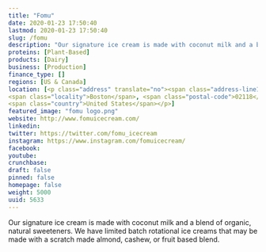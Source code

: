 ```yaml
---
title: "Fomu"
date: 2020-01-23 17:50:40
lastmod: 2020-01-23 17:50:40
slug: /fomu
description: "Our signature ice cream is made with coconut milk and a blend of organic, natural sweeteners. We have limited batch rotational ice creams that may be made with a scratch made almond, cashew, or fruit based blend."
proteins: [Plant-Based]
products: [Dairy]
business: [Production]
finance_type: []
regions: [US & Canada]
location: [<p class="address" translate="no"><span class="address-line1">Tremont Street</span><br>
<span class="locality">Boston</span>, <span class="postal-code">02118</span><br>
<span class="country">United States</span></p>]
featured_image: "fomu logo.png"
website: http://www.fomuicecream.com/
linkedin: 
twitter: https://twitter.com/fomu_icecream
instagram: https://www.instagram.com/fomuicecream/
facebook: 
youtube: 
crunchbase: 
draft: false
pinned: false
homepage: false
weight: 5000
uuid: 5633
---
```

Our signature ice cream is made with coconut milk and a blend of organic, natural sweeteners. We have limited batch rotational ice creams that may be made with a scratch made almond, cashew, or fruit based blend.
